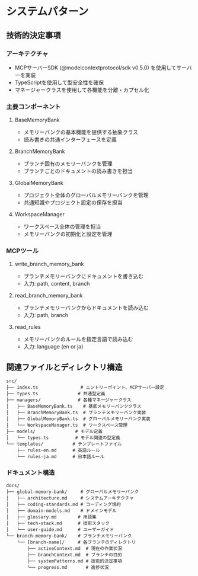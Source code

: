 # システムパターン

## 技術的決定事項

### アーキテクチャ
- MCPサーバーSDK (@modelcontextprotocol/sdk v0.5.0) を使用してサーバーを実装
- TypeScriptを使用して型安全性を確保
- マネージャークラスを使用して各機能を分離・カプセル化

### 主要コンポーネント
1. BaseMemoryBank
   - メモリーバンクの基本機能を提供する抽象クラス
   - 読み書きの共通インターフェースを定義

2. BranchMemoryBank
   - ブランチ固有のメモリーバンクを管理
   - ブランチごとのドキュメントの読み書きを担当

3. GlobalMemoryBank
   - プロジェクト全体のグローバルメモリーバンクを管理
   - 共通知識やプロジェクト設定の保存を担当

4. WorkspaceManager
   - ワークスペース全体の管理を担当
   - メモリーバンクの初期化と設定を管理

### MCPツール
1. write_branch_memory_bank
   - ブランチメモリーバンクにドキュメントを書き込む
   - 入力: path, content, branch

2. read_branch_memory_bank
   - ブランチメモリーバンクからドキュメントを読み込む
   - 入力: path, branch

3. read_rules
   - メモリーバンクのルールを指定言語で読み込む
   - 入力: language (en or ja)

## 関連ファイルとディレクトリ構造

```
src/
├── index.ts                # エントリーポイント、MCPサーバー設定
├── types.ts               # 共通型定義
├── managers/              # 各種マネージャークラス
│   ├── BaseMemoryBank.ts    # 基底メモリーバンククラス
│   ├── BranchMemoryBank.ts  # ブランチメモリーバンク実装
│   ├── GlobalMemoryBank.ts  # グローバルメモリーバンク実装
│   └── WorkspaceManager.ts  # ワークスペース管理
├── models/               # モデル定義
│   └── types.ts          # モデル関連の型定義
└── templates/           # テンプレートファイル
    ├── rules-en.md      # 英語ルール
    └── rules-ja.md      # 日本語ルール
```

### ドキュメント構造
```
docs/
├── global-memory-bank/     # グローバルメモリーバンク
│   ├── architecture.md     # システムアーキテクチャ
│   ├── coding-standards.md # コーディング規約
│   ├── domain-models.md    # ドメインモデル
│   ├── glossary.md        # 用語集
│   ├── tech-stack.md      # 技術スタック
│   └── user-guide.md      # ユーザーガイド
└── branch-memory-bank/    # ブランチメモリーバンク
    └── [branch-name]/     # 各ブランチのディレクトリ
        ├── activeContext.md  # 現在の作業状況
        ├── branchContext.md  # ブランチの目的
        ├── systemPatterns.md # 技術的決定事項
        └── progress.md       # 進捗状況
